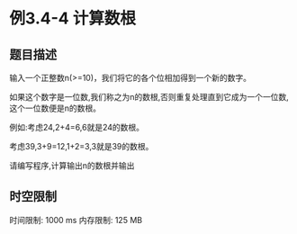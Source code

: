 # 例3.4-4 计算数根

## 题目描述

输入一个正整数n(>=10)，我们将它的各个位相加得到一个新的数字。

如果这个数字是一位数,我们称之为n的数根,否则重复处理直到它成为一个一位数,这个一位数便是n的数根。

例如:考虑24,2+4=6,6就是24的数根。

考虑39,3+9=12,1+2=3,3就是39的数根。

请编写程序,计算输出n的数根并输出

## 时空限制

时间限制: 1000 ms
内存限制: 125 MB

